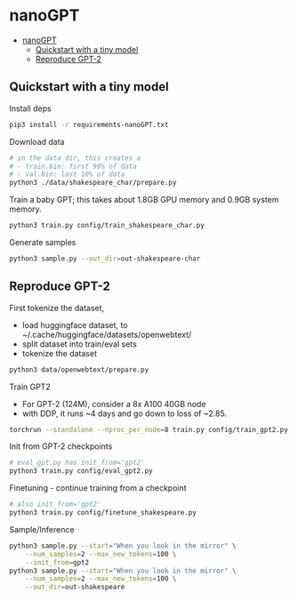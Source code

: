# nanoGPT

- [nanoGPT](#nanogpt)
  - [Quickstart with a tiny model](#quickstart-with-a-tiny-model)
  - [Reproduce GPT-2](#reproduce-gpt-2)

## Quickstart with a tiny model

Install deps

```bash
pip3 install -r requirements-nanoGPT.txt
```

Download data

```bash
# in the data dir, this creates a
# - train.bin: first 90% of data
# - val.bin: last 10% of data
python3 ./data/shakespeare_char/prepare.py
```

Train a baby GPT; this takes about 1.8GB GPU memory and 0.9GB system memory.

```bash
python3 train.py config/train_shakespeare_char.py
```

Generate samples

```bash
python3 sample.py --out_dir=out-shakespeare-char
```

## Reproduce GPT-2

First tokenize the dataset,
- load huggingface dataset, to ~/.cache/huggingface/datasets/openwebtext/
- split dataset into train/eval sets
- tokenize the dataset

```bash
python3 data/openwebtext/prepare.py
```

Train GPT2
- For GPT-2 (124M), consider a 8x A100 40GB node
- with DDP, it runs ~4 days and go down to loss of ~2.85.

```bash
torchrun --standalone --nproc_per_node=8 train.py config/train_gpt2.py
```

Init from GPT-2 checkpoints

```bash
# eval_gpt.py has init_from='gpt2'
python3 train.py config/eval_gpt2.py
```

Finetuning - continue training from a checkpoint

```bash
# also init_from='gpt2'
python3 train.py config/finetune_shakespeare.py
```

Sample/Inference

```bash
python3 sample.py --start="When you look in the mirror" \
    --num_samples=2 --max_new_tokens=100 \
    --init_from=gpt2
python3 sample.py --start="When you look in the mirror" \
    --num_samples=2 --max_new_tokens=100 \
    --out_dir=out-shakespeare
```